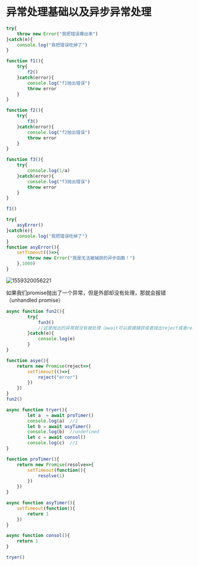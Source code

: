 # 异常处理基础以及异步异常处理

```js
try{
	throw new Error("我把错误爆出来")
}catch(e){
	console.log("我把错误吃掉了")
}
```

```js
function f1(){
    try{
        f2()
    }catch(error){
        console.log("f1抛出错误")
        throw error
    }
}

function f2(){
    try{
        f3()
    }catch(error){
        console.log("f2抛出错误")
        throw error
    }
}

function f3(){
    try{
        console.log(1/a)
    }catch(error){
        console.log("f3抛出错误")
        throw error
    }
}

f1()
```

```js
try{
	asyError()
}catch(e){
	console.log("我把错误吃掉了")
}
function asyError(){
	setTimeout(()=>{
		throw new Error("我是无法被捕获的异步函数！")
	},1000)
}
```

![1559320056221](C:\Users\Administrator\AppData\Roaming\Typora\typora-user-images\1559320056221.png)

如果我们promise抛出了一个异常，但是外部却没有处理，那就会报错（unhandled promise）

```js
async function fun2(){
		try{
			fun3()
			//这里抛出的异常就没有被处理（await可以直接捕获或者抛出reject或者resolve的值。）
		}catch(e){
			console.log(e)
		}
}

function asye(){
	return new Promise(reject=>{
		setTimeout(()=>{
			reject("error")
		})
	})
}
fun2()
```

```js
async function tryer(){
        let a  = await proTimer()       
        console.log(a)  //1
        let b = await asyTimer()
        console.log(b)  //undefined
        let c = await consol()
        console.log(c)  //1
}

function proTimer(){
    return new Promise(resolve=>{
        setTimeout(function(){
            resolve(1)
        })
    })
}

async function asyTimer(){
    setTimeout(function(){
        return 1
    })
}

async function consol(){
    return 1
}

tryer()
```

